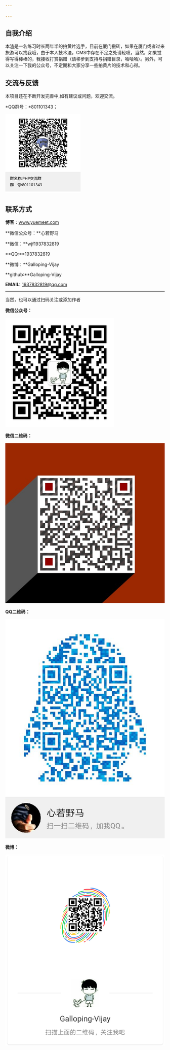 ```yaml
---

---
```


## 自我介绍

本渣是一名练习时长两年半的拍黄片选手，目前在厦门搬砖，如果在厦门或者过来旅游可以找我哦，由于本人技术渣，CMS中存在不足之处请轻喷，当然，如果觉得写得棒棒的，我接收打赏捐赠（请移步到支持与捐赠目录，哈哈哈）。另外，可以关注一下我的公众号，不定期和大家分享一些拍黄片的技术和心得。

## 交流与反馈

本项目还在不断开发完善中,如有建议或问题，欢迎交流。

*QQ群号：*801101343；

![PHP交流群群聊二维码](./images/PHP交流群群聊二维码.png)

## 联系方式

**博客**：www.yuemeet.com

**微信公众号：**心若野马

**微信：**wjf1937832819

**QQ:**1937832819

**微博：**Galloping-Vijay

**github:**Galloping-Vijay

**EMAIL:** 1937832819@qq.com

*****

当然，也可以通过扫码关注或添加作者

**微信公众号：**

![公众号](./images/公众号.jpg)

**微信二维码：**

![wx](./images/wx.jpg)

**QQ二维码：**

![QQ](./images/QQ.jpg)

**微博：**

![微博](./images/微博.png)